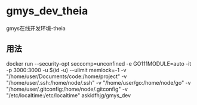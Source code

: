 # gmys_dev_theia
gmys在线开发环境-theia

## 用法
docker run --security-opt seccomp=unconfined -e GO111MODULE=auto -it -p 3000:3000 -u $(id -u) --ulimit memlock=-1 -v "/home/user/Documents/code:/home/project" -v "/home/user/.ssh:/home/node/.ssh" -v "/home/user/go:/home/node/go" -v "/home/user/.gitconfig:/home/node/.gitconfig" -v "/etc/localtime:/etc/localtime" askldfhjg/gmys_dev